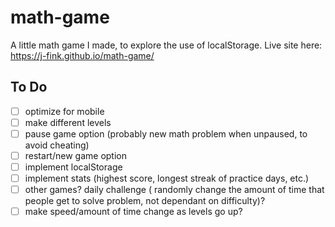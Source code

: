 # math-game
A little math game I made, to explore the use of localStorage.
Live site here: https://j-fink.github.io/math-game/  
## To Do
- [ ] optimize for mobile
- [ ] make different levels
- [ ] pause game option (probably new math problem when unpaused, to avoid cheating)
- [ ] restart/new game option
- [ ] implement localStorage
- [ ] implement stats (highest score, longest streak of practice days, etc.)
- [ ] other games? daily challenge ( randomly change the amount of time that people get to solve problem, not dependant on difficulty)?
- [ ] make speed/amount of time change as levels go up?
